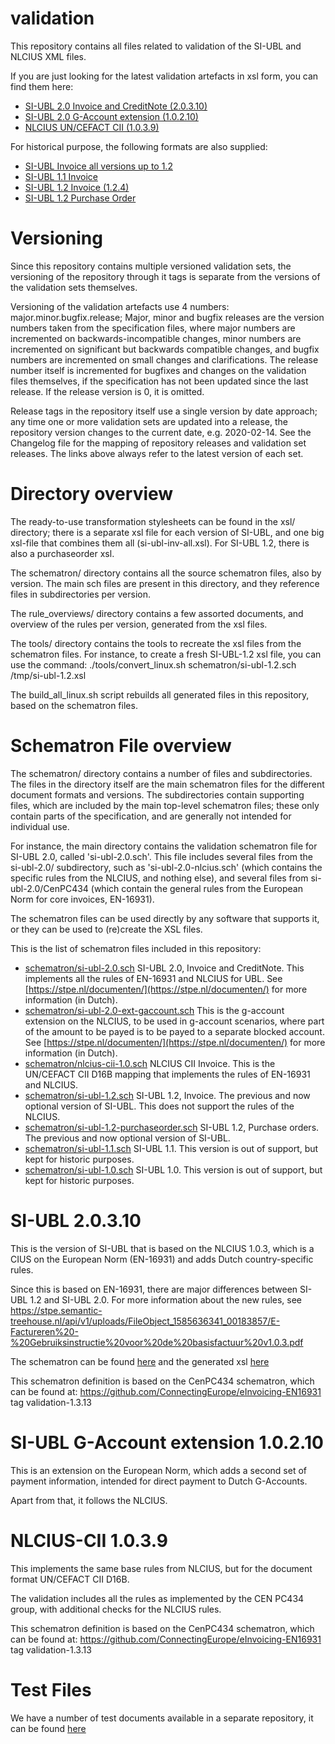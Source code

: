validation
==========

This repository contains all files related to validation of the SI-UBL and NLCIUS XML files.

If you are just looking for the latest validation artefacts in xsl form, you can find them here:

* [SI-UBL 2.0 Invoice and CreditNote (2.0.3.10)](xsl/si-ubl-2.0.xsl)
* [SI-UBL 2.0 G-Account extension (1.0.2.10)](xsl/si-ubl-2.0-ext-gaccount.xsl)
* [NLCIUS UN/CEFACT CII (1.0.3.9)](xsl/nlcius-cii-1.0.xsl)

For historical purpose, the following formats are also supplied:

* [SI-UBL Invoice all versions up to 1.2](xsl/si-ubl-inv-all.xsl)
* [SI-UBL 1.1 Invoice](xsl/si-ubl-1.1.xsl)
* [SI-UBL 1.2 Invoice (1.2.4)](xsl/si-ubl-1.2.xsl)
* [SI-UBL 1.2 Purchase Order](xsl/si-ubl-1.2-purchaseorder.xsl)

Versioning
==========

Since this repository contains multiple versioned validation sets, the versioning of the repository through it tags is separate from the versions of the validation sets themselves.

Versioning of the validation artefacts use 4 numbers: major.minor.bugfix.release; Major, minor and bugfix releases are the version numbers taken from the specification files, where major numbers are incremented on backwards-incompatible changes, minor numbers are incremented on significant but backwards compatible changes, and bugfix numbers are incremented on small changes and clarifications. The release number itself is incremented for bugfixes and changes on the validation files themselves, if the specification has not been updated since the last release. If the release version is 0, it is omitted.

Release tags in the repository itself use a single version by date approach; any time one or more validation sets are updated into a release, the repository version changes to the current date, e.g. 2020-02-14. See the Changelog file for the mapping of repository releases and validation set releases. The links above always refer to the latest version of each set.

Directory overview
==================

The ready-to-use transformation stylesheets can be found in the xsl/ directory; there is a separate xsl file for each version of SI-UBL, and one big xsl-file that combines them all (si-ubl-inv-all.xsl). For SI-UBL 1.2, there is also a purchaseorder xsl.

The schematron/ directory contains all the source schematron files, also by version. The main sch files are present in this directory, and they reference files in subdirectories per version.

The rule_overviews/ directory contains a few assorted documents, and overview of the rules per version, generated from the xsl files.

The tools/ directory contains the tools to recreate the xsl files from the schematron files. For instance, to create a fresh SI-UBL-1.2 xsl file, you can use the command:
    ./tools/convert_linux.sh schematron/si-ubl-1.2.sch /tmp/si-ubl-1.2.xsl

The build_all_linux.sh script rebuilds all generated files in this repository, based on the schematron files.

Schematron File overview
========================

The schematron/ directory contains a number of files and subdirectories. The files in the directory itself are the main schematron files for the different document formats and versions. The subdirectories contain supporting files, which are included by the main top-level schematron files; these only contain parts of the specification, and are generally not intended for individual use.

For instance, the main directory contains the validation schematron file for SI-UBL 2.0, called 'si-ubl-2.0.sch'. This file includes several files from the si-ubl-2.0/ subdirectory, such as 'si-ubl-2.0-nlcius.sch' (which contains the specific rules from the NLCIUS, and nothing else), and several files from si-ubl-2.0/CenPC434 (which contain the general rules from the European Norm for core invoices, EN-16931).

The schematron files can be used directly by any software that supports it, or they can be used to (re)create the XSL files.

This is the list of schematron files included in this repository:

- [schematron/si-ubl-2.0.sch](schematron/si-ubl-2.0.sch) SI-UBL 2.0, Invoice and CreditNote. This implements all the rules of EN-16931 and NLCIUS for UBL. See [https://stpe.nl/documenten/](https://stpe.nl/documenten/) for more information (in Dutch).
- [schematron/si-ubl-2.0-ext-gaccount.sch](schematron/si-ubl-2.0-ext-gaccount.sch) This is the g-account extension on the NLCIUS, to be used in g-account scenarios, where part of the amount to be payed is to be payed to a separate blocked account. See [https://stpe.nl/documenten/](https://stpe.nl/documenten/) for more information (in Dutch).
- [schematron/nlcius-cii-1.0.sch](schematron/nlcius-cii-1.0.sch) NLCIUS CII Invoice. This is the UN/CEFACT CII D16B mapping that implements the rules of EN-16931 and NLCIUS.
- [schematron/si-ubl-1.2.sch](schematron/si-ubl-1.2.sch) SI-UBL 1.2, Invoice. The previous and now optional version of SI-UBL. This does not support the rules of the NLCIUS.
- [schematron/si-ubl-1.2-purchaseorder.sch](schematron/si-ubl-1.2-purchaseorder.sch) SI-UBL 1.2, Purchase orders. The previous and now optional version of SI-UBL.
- [schematron/si-ubl-1.1.sch](schematron/si-ubl-1.1.sch) SI-UBL 1.1. This version is out of support, but kept for historic purposes.
- [schematron/si-ubl-1.0.sch](schematron/si-ubl-1.0.sch) SI-UBL 1.0. This version is out of support, but kept for historic purposes.


SI-UBL 2.0.3.10
===============

This is the version of SI-UBL that is based on the NLCIUS 1.0.3, which is a CIUS on the European Norm (EN-16931) and adds Dutch country-specific rules.

Since this is based on EN-16931, there are major differences between SI-UBL 1.2 and SI-UBL 2.0. For more information about the new rules, see https://stpe.semantic-treehouse.nl/api/v1/uploads/FileObject_1585636341_00183857/E-Factureren%20-%20Gebruiksinstructie%20voor%20de%20basisfactuur%20v1.0.3.pdf

The schematron can be found [here](schematron/si-ubl-2.0.sch) and the generated xsl [here](xsl/si-ubl-2.0.xsl)

This schematron definition is based on the CenPC434 schematron, which can be found at:
https://github.com/ConnectingEurope/eInvoicing-EN16931
tag validation-1.3.13

SI-UBL G-Account extension 1.0.2.10
===================================

This is an extension on the European Norm, which adds a second set of payment information, intended for direct payment to Dutch G-Accounts.

Apart from that, it follows the NLCIUS.


NLCIUS-CII 1.0.3.9
==================

This implements the same base rules from NLCIUS, but for the document format UN/CEFACT CII D16B.

The validation includes all the rules as implemented by the CEN PC434 group, with additional checks for the NLCIUS rules.

This schematron definition is based on the CenPC434 schematron, which can be found at:
https://github.com/ConnectingEurope/eInvoicing-EN16931
tag validation-1.3.13



Test Files
==========

We have a number of test documents available in a separate repository, it can be found [here](https://github.com/SimplerInvoicing/testset)
